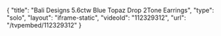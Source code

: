 {
    "title": "Bali Designs 5.6ctw Blue Topaz Drop 2Tone Earrings",
    "type": "solo",
    "layout": "iframe-static",
    "videoId": "112329312",
    "url": "\/tvpembed\/112329312"
}